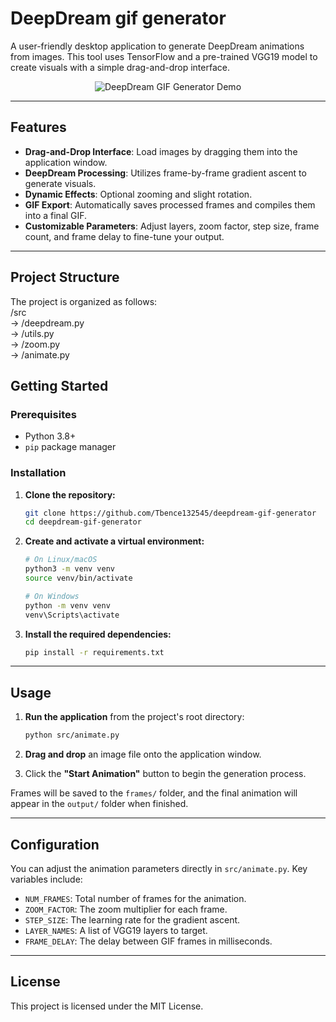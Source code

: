 # DeepDream gif generator

A user-friendly desktop application to generate DeepDream animations from images. This tool uses TensorFlow and a pre-trained VGG19 model to create visuals with a simple drag-and-drop interface.


<p align="center">
<img src="https://github.com/user-attachments/assets/66ca5a0e-eab2-4dac-a0b2-f833c8e9be18" alt="DeepDream GIF Generator Demo">
</p>


---

## Features

-   **Drag-and-Drop Interface**: Load images by dragging them into the application window.
-   **DeepDream Processing**: Utilizes frame-by-frame gradient ascent to generate visuals.
-   **Dynamic Effects**: Optional zooming and slight rotation.
-   **GIF Export**: Automatically saves processed frames and compiles them into a final GIF.
-   **Customizable Parameters**: Adjust layers, zoom factor, step size, frame count, and frame delay to fine-tune your output.

---


## Project Structure

The project is organized as follows:  
/src  
-> /deepdream.py  
-> /utils.py  
-> /zoom.py  
-> /animate.py  

## Getting Started

### Prerequisites

* Python 3.8+
* `pip` package manager

### Installation

1.  **Clone the repository:**
    ```bash
    git clone https://github.com/Tbence132545/deepdream-gif-generator
    cd deepdream-gif-generator
    ```

2.  **Create and activate a virtual environment:**
    ```bash
    # On Linux/macOS
    python3 -m venv venv
    source venv/bin/activate

    # On Windows
    python -m venv venv
    venv\Scripts\activate
    ```

3.  **Install the required dependencies:**
    ```bash
    pip install -r requirements.txt
    ```

---

## Usage

1.  **Run the application** from the project's root directory:
    ```bash
    python src/animate.py
    ```

2.  **Drag and drop** an image file onto the application window.

3.  Click the **"Start Animation"** button to begin the generation process.

Frames will be saved to the `frames/` folder, and the final animation will appear in the `output/` folder when finished.

---

## Configuration

You can adjust the animation parameters directly in `src/animate.py`. Key variables include:

-   `NUM_FRAMES`: Total number of frames for the animation.
-   `ZOOM_FACTOR`: The zoom multiplier for each frame.
-   `STEP_SIZE`: The learning rate for the gradient ascent.
-   `LAYER_NAMES`: A list of VGG19 layers to target.
-   `FRAME_DELAY`: The delay between GIF frames in milliseconds.

---

## License

This project is licensed under the MIT License.
  
